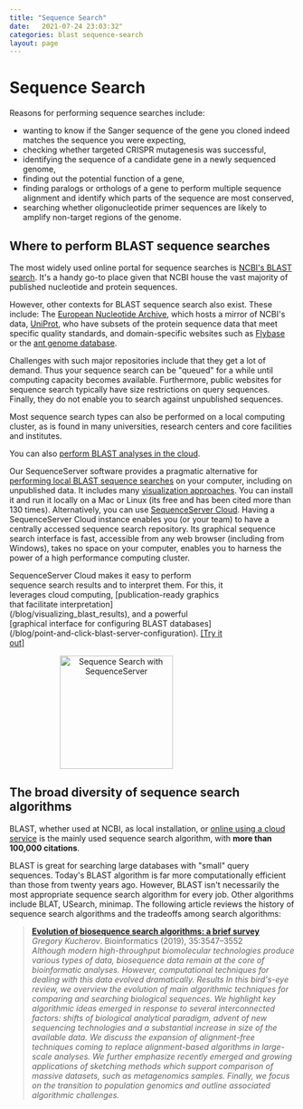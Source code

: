 ```yaml
---
title: "Sequence Search"
date:   2021-07-24 23:03:32"
categories: blast sequence-search
layout: page
---
```


# Sequence Search

Reasons for performing sequence searches include:

* wanting to know if the Sanger sequence of the gene you cloned indeed matches the sequence you were expecting,
* checking whether targeted CRISPR mutagenesis was successful,
* identifying the sequence of a candidate gene in a newly sequenced genome,
* finding out the potential function of a gene,
* finding paralogs or orthologs of a gene to perform multiple sequence alignment and identify which parts of the sequence are most conserved,
* searching whether oligonucleotide primer sequences are likely to amplify non-target regions of the genome.

## Where to perform BLAST sequence searches

The most widely used online portal for sequence searches is [NCBI's BLAST search](https://blast.ncbi.nlm.nih.gov/Blast.cgi). It's a handy go-to place given that NCBI house the vast majority of published nucleotide and protein sequences.

However, other contexts for BLAST sequence search also exist. These include:
The [European Nucleotide Archive](https://www.ebi.ac.uk/ena/browser/sequence-search), which hosts a mirror of NCBI's data,
[UniProt](https://www.uniprot.org/blast/), who have subsets of the protein sequence data that meet specific quality standards,
and domain-specific websites such as [Flybase](http://flybase.org) or the [ant genome database](https://antgenomes.org).

Challenges with such major repositories include that they get a lot of demand. Thus your sequence search can be "queued" for a while until computing capacity becomes available. Furthermore, public websites for sequence search typically have size restrictions on query sequences. Finally, they do not enable you to search against unpublished sequences.

Most sequence search types can also be performed on a local computing cluster, as is found in many universities, research centers and core facilities and institutes.

You can also [perform BLAST analyses in the cloud](/blog/cloud-blast).

Our SequenceServer software provides a pragmatic alternative for [performing local BLAST sequence searches](https://sequenceserver.com) on your computer, including on unpublished data. It includes many [visualization approaches](../visualizing_blast_results/). You can install it and run it locally on a Mac or Linux (its free and has been cited more than 130 times). Alternatively,  you can use [SequenceServer Cloud](https://www.sequenceserver.com/cloud/). Having a SequenceServer Cloud instance enables you (or your team) to have a centrally accessed sequence search repository. Its graphical sequence search interface is fast, accessible from any web browser (including from Windows), takes no space on your computer, enables you to harness the power of a high performance computing cluster. 

<div class="container">
  <div class="row justify-content-center">
 	<div class="alert alert-info" style="max-width:75%">
	  <p>SequenceServer Cloud makes it easy to perform sequence search results and to interpret them. For this, it leverages cloud computing, [publication-ready graphics that facilitate interpretation](/blog/visualizing_blast_results), and a powerful [graphical interface for configuring BLAST databases](/blog/point-and-click-blast-server-configuration). <a href="https://sequenceserver.com/cloud/">[Try it out]</a></p>
	  <p  style="text-align:center"><a href="https://sequenceserver.com/cloud/"><img src="/img/logos/SequenceServer_logo.png" alt="Sequence Search with SequenceServer" width="200pt"/></a></p>
    </div>
  </div>
</div>


## The broad diversity of sequence search algorithms

BLAST, whether used at NCBI, as local installation, or [online using a cloud service](https://www.sequenceserver.com/cloud/) is the mainly used sequence search algorithm, with **more than 100,000 citations**.

BLAST is great for searching large databases with "small" query sequences. Today's BLAST algorithm is far more computationally efficient than those from twenty years ago. However, BLAST isn't necessarily the most appropriate sequence search algorithm for every job. Other algorithms include BLAT, USearch, minimap. The following article reviews the history of sequence search algorithms and the tradeoffs among search algorithms:

> [**Evolution of biosequence search algorithms: a brief survey**](https://doi.org/10.1093/bioinformatics/btz272)<br/>
> _Gregory Kucherov_. Bioinformatics (2019), 35:3547–3552<br/>
> _Although modern high-throughput biomolecular technologies produce various types of data, biosequence data remain at the core of bioinformatic analyses. However, computational techniques for dealing with this data evolved dramatically.
Results
In this bird's-eye review, we overview the evolution of main algorithmic techniques for comparing and searching biological sequences. We highlight key algorithmic ideas emerged in response to several interconnected factors: shifts of biological analytical paradigm, advent of new sequencing technologies and a substantial increase in size of the available data. We discuss the expansion of alignment-free techniques coming to replace alignment-based algorithms in large-scale analyses. We further emphasize recently emerged and growing applications of sketching methods which support comparison of massive datasets, such as metagenomics samples. Finally, we focus on the transition to population genomics and outline associated algorithmic challenges._
